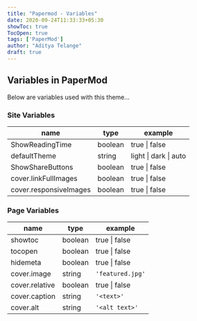 ```yaml
---
title: "Papermod - Variables"
date: 2020-09-24T11:33:33+05:30
showToc: true
TocOpen: true
tags: ['PaperMod']
author: "Aditya Telange"
draft: true
---
```


## Variables in PaperMod
Below are variables used with this theme...

### Site Variables
| name | type | example |
| - | - | - |
| ShowReadingTime | boolean | true \| false |
| defaultTheme | string | light \| dark \| auto |
| ShowShareButtons | boolean | true \| false |
| cover.linkFullImages | boolean | true \| false |
| cover.responsiveImages | boolean | true \| false |

### Page Variables

| name | type | example |
| - | - | - |
| showtoc | boolean | true \| false |
| tocopen | boolean | true \| false |
| hidemeta | boolean | true \| false |
| cover.image | string | `'featured.jpg'` |
| cover.relative | boolean | true \| false |
| cover.caption | string | `'<text>'` |
| cover.alt | string | `'<alt text>'` |
